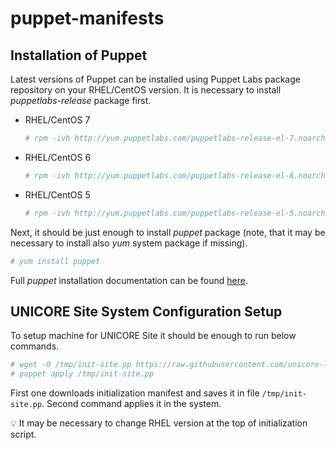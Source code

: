 # puppet-manifests


## Installation of Puppet

Latest versions of Puppet can be installed using Puppet Labs package repository on your RHEL/CentOS version. 
It is necessary to install *puppetlabs-release* package first.

- RHEL/CentOS 7
	```bash
	# rpm -ivh http://yum.puppetlabs.com/puppetlabs-release-el-7.noarch.rpm
	```

- RHEL/CentOS 6
	```bash
	# rpm -ivh http://yum.puppetlabs.com/puppetlabs-release-el-6.noarch.rpm
	```

- RHEL/CentOS 5
	```bash
	# rpm -ivh http://yum.puppetlabs.com/puppetlabs-release-el-5.noarch.rpm
	```
	
Next, it should be just enough to install *puppet* package 
(note, that it may be necessary to install also *yum* system package if missing).
```bash
# yum install puppet
```

Full *puppet* installation documentation can be found 
[here](http://docs.puppetlabs.com/guides/install_puppet/install_el.html).


## UNICORE Site System Configuration Setup

To setup machine for UNICORE Site it should be enough to run below commands.
```bash
# wget -O /tmp/init-site.pp https://raw.githubusercontent.com/unicore-life/puppet-manifests/master/initialization-site.pp
# puppet apply /tmp/init-site.pp 
```

First one downloads initialization manifest and saves it in file `/tmp/init-site.pp`.
Second command applies it in the system.

:bulb: It may be necessary to change RHEL version at the top of initialization script.

